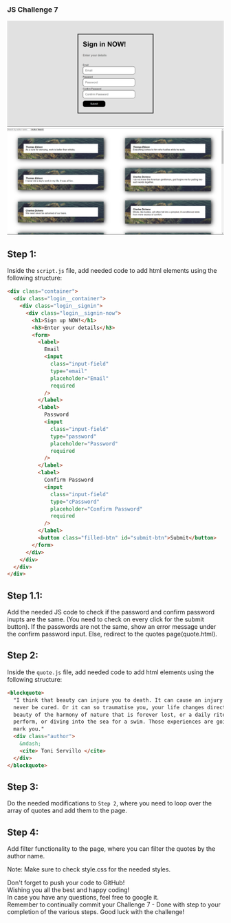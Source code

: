 ### JS Challenge 7

![Alt text](image-1.png)
![Alt text](image.png)

## Step 1:

Inside the `script.js` file, add needed code to add html elements using the following structure:

```html
<div class="container">
  <div class="login__container">
    <div class="login__signin">
      <div class="login__signin-now">
        <h1>Sign up NOW!</h1>
        <h3>Enter your details</h3>
        <form>
          <label>
            Email
            <input
              class="input-field"
              type="email"
              placeholder="Email"
              required
            />
          </label>
          <label>
            Password
            <input
              class="input-field"
              type="password"
              placeholder="Password"
              required
            />
          </label>
          <label>
            Confirm Password
            <input
              class="input-field"
              type="cPassword"
              placeholder="Confirm Password"
              required
            />
          </label>
          <button class="filled-btn" id="submit-btn">Submit</button>
        </form>
      </div>
    </div>
  </div>
</div>
```

## Step 1.1:

Add the needed JS code to check if the password and confirm password inupts are the same. (You need to check on every click for the submit button).
If the passwords are not the same, show an error message under the confirm password input.
Else, redirect to the quotes page(quote.html).

## Step 2:

Inside the `quote.js` file, add needed code to add html elements using the following structure:

```html
<blockquote>
  "I think that beauty can injure you to death. It can cause an injury that can
  never be cured. Or it can so traumatise you, your life changes direction. The
  beauty of the harmony of nature that is forever lost, or a daily rite that you
  perform, or diving into the sea for a swim. Those experiences are going to
  mark you."
  <div class="author">
    &mdash;
    <cite> Toni Servillo </cite>
  </div>
</blockquote>
```

## Step 3:

Do the needed modifications to `Step 2`, where you need to loop over the array of quotes and add them to the page.

## Step 4:

Add filter functionality to the page, where you can filter the quotes by the author name.

Note: Make sure to check style.css for the needed styles.

Don't forget to push your code to GitHub!<br>
Wishing you all the best and happy coding!<br>
In case you have any questions, feel free to google it.<br>
Remember to continually commit your Challenge 7 - Done with step to your completion of the various steps. Good luck with the challenge!
